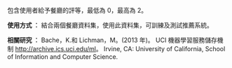 包含使用者給予餐廳的評等，最低為 0，最高為 2。<p> </p><b>使用方式 ︰</b> 結合兩個餐廳資料集，使用此資料集，可訓練及測試推薦系統。 <p> </p><b>相關研究 ︰</b> Bache，K.和 Lichman，M。(2013 年)。 UCI 機器學習服務儲存機制 <a href="http://archive.ics.uci.edu/ml">http://archive.ics.uci.edu/ml</a>。 Irvine, CA: University of California, School of Information and Computer Science.

